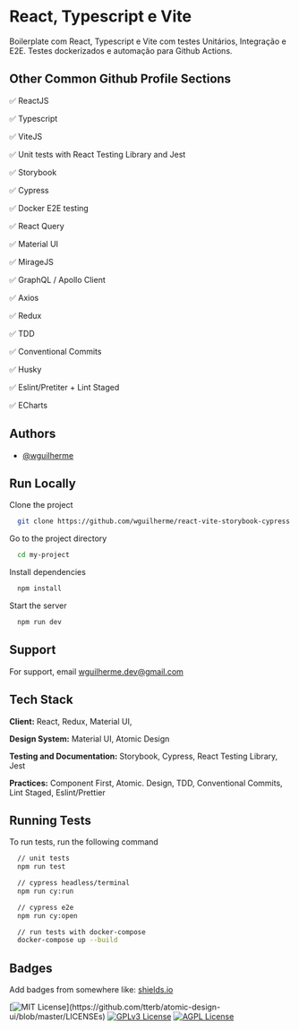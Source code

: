 
# React, Typescript e Vite

Boilerplate com React, Typescript e Vite com testes Unitários, Integração e E2E. Testes dockerizados e automação para Github Actions.


## Other Common Github Profile Sections
✅  ReactJS

✅  Typescript

✅  ViteJS

✅  Unit tests with React Testing Library and Jest

✅  Storybook

✅  Cypress

✅  Docker E2E testing

✅  React Query

✅  Material UI

✅  MirageJS

✅  GraphQL / Apollo Client

✅  Axios

✅  Redux

✅  TDD

✅  Conventional Commits

✅  Husky

✅  Eslint/Pretiter + Lint Staged

✅  ECharts



## Authors

- [@wguilherme](https://www.github.com/wguilherme)


## Run Locally

Clone the project

```bash
  git clone https://github.com/wguilherme/react-vite-storybook-cypress
```

Go to the project directory

```bash
  cd my-project
```

Install dependencies

```bash
  npm install
```

Start the server

```bash
  npm run dev
```


## Support

For support, email wguilherme.dev@gmail.com


## Tech Stack

**Client:** React, Redux, Material UI, 

**Design System:** Material UI, Atomic Design

**Testing and Documentation:** Storybook, Cypress, React Testing Library, Jest

**Practices:** Component First, Atomic. Design, TDD, Conventional Commits, Lint Staged, Eslint/Prettier


## Running Tests

To run tests, run the following command

```bash
  // unit tests
  npm run test

  // cypress headless/terminal
  npm run cy:run

  // cypress e2e
  npm run cy:open

  // run tests with docker-compose
  docker-compose up --build
```


## Badges

Add badges from somewhere like: [shields.io](https://shields.io/)

[![MIT License](https://img.shields.io/apm/l/atomic-design-ui.svg?)](https://github.com/tterb/atomic-design-ui/blob/master/LICENSEs)
[![GPLv3 License](https://img.shields.io/badge/License-GPL%20v3-yellow.svg)](https://opensource.org/licenses/)
[![AGPL License](https://img.shields.io/badge/license-AGPL-blue.svg)](http://www.gnu.org/licenses/agpl-3.0)
